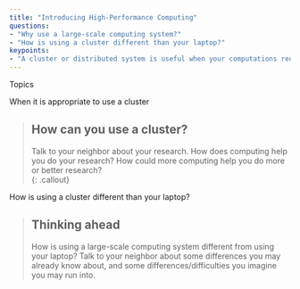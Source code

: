 ```yaml
---
title: "Introducing High-Performance Computing"
questions:
- "Why use a large-scale computing system?"
- "How is using a cluster different than your laptop?"
keypoints: 
- "A cluster or distributed system is useful when your computations require more than one computer." 
---
```


Topics

When it is appropriate to use a cluster

> ## How can you use a cluster?
> 
> Talk to your neighbor about your research.  How does computing 
> help you do your research?  How could more computing help you 
> do more or better research?  
{: .callout}

How is using a cluster different than your laptop?  

> ## Thinking ahead
> How is using a large-scale computing system different 
> from using your laptop? Talk to your neighbor about some 
> differences you may already know about, and some 
> differences/difficulties you imagine you may run into.


